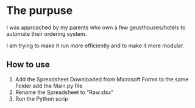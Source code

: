 # The purpuse

I was approached by my parents who own a few geusthouses/hotels to automate their ordering system.

I am trying to make it run more efficiently and to make it more modular.

## How to use
1. Add the Spreadsheet Downloaded from Microsoft Forms to the same Folder add the Main.py file
2. Rename the Spreadsheet to "Raw.xlsx" 
3. Run the Python scrip
